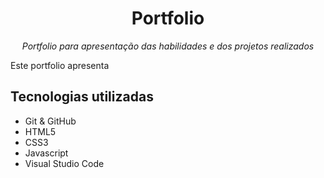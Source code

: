 <h1 align="center">Portfolio</h1>

_<p align="center">Portfolio para apresentação das habilidades e dos projetos realizados</p>_

Este portfolio apresenta

<!-- Para conhecer a aplicação, clique aqui: [ImaPay - site](https://imapay.netlify.app/) -->

## Tecnologias utilizadas

- Git & GitHub
- HTML5
- CSS3
- Javascript
- Visual Studio Code
